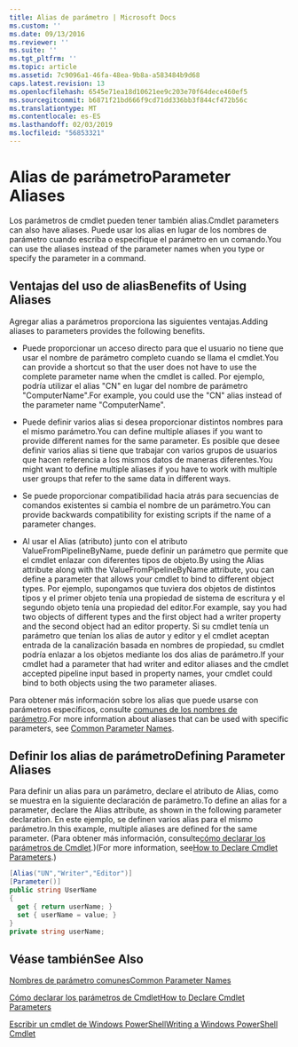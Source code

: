 ```yaml
---
title: Alias de parámetro | Microsoft Docs
ms.custom: ''
ms.date: 09/13/2016
ms.reviewer: ''
ms.suite: ''
ms.tgt_pltfrm: ''
ms.topic: article
ms.assetid: 7c9096a1-46fa-48ea-9b8a-a583484b9d68
caps.latest.revision: 13
ms.openlocfilehash: 6545e71ea18d10621ee9c203e70f64dece460ef5
ms.sourcegitcommit: b6871f21bd666f9cd71dd336bb3f844cf472b56c
ms.translationtype: MT
ms.contentlocale: es-ES
ms.lasthandoff: 02/03/2019
ms.locfileid: "56853321"
---
```

# <a name="parameter-aliases"></a><span data-ttu-id="2a731-102">Alias de parámetro</span><span class="sxs-lookup"><span data-stu-id="2a731-102">Parameter Aliases</span></span>

<span data-ttu-id="2a731-103">Los parámetros de cmdlet pueden tener también alias.</span><span class="sxs-lookup"><span data-stu-id="2a731-103">Cmdlet parameters can also have aliases.</span></span> <span data-ttu-id="2a731-104">Puede usar los alias en lugar de los nombres de parámetro cuando escriba o especifique el parámetro en un comando.</span><span class="sxs-lookup"><span data-stu-id="2a731-104">You can use the aliases instead of the parameter names when you type or specify the parameter in a command.</span></span>

## <a name="benefits-of-using-aliases"></a><span data-ttu-id="2a731-105">Ventajas del uso de alias</span><span class="sxs-lookup"><span data-stu-id="2a731-105">Benefits of Using Aliases</span></span>

<span data-ttu-id="2a731-106">Agregar alias a parámetros proporciona las siguientes ventajas.</span><span class="sxs-lookup"><span data-stu-id="2a731-106">Adding aliases to parameters provides the following benefits.</span></span>

- <span data-ttu-id="2a731-107">Puede proporcionar un acceso directo para que el usuario no tiene que usar el nombre de parámetro completo cuando se llama el cmdlet.</span><span class="sxs-lookup"><span data-stu-id="2a731-107">You can provide a shortcut so that the user does not have to use the complete parameter name when the cmdlet is called.</span></span> <span data-ttu-id="2a731-108">Por ejemplo, podría utilizar el alias "CN" en lugar del nombre de parámetro "ComputerName".</span><span class="sxs-lookup"><span data-stu-id="2a731-108">For example, you could use the "CN" alias instead of the parameter name "ComputerName".</span></span>

- <span data-ttu-id="2a731-109">Puede definir varios alias si desea proporcionar distintos nombres para el mismo parámetro.</span><span class="sxs-lookup"><span data-stu-id="2a731-109">You can define multiple aliases if you want to provide different names for the same parameter.</span></span> <span data-ttu-id="2a731-110">Es posible que desee definir varios alias si tiene que trabajar con varios grupos de usuarios que hacen referencia a los mismos datos de maneras diferentes.</span><span class="sxs-lookup"><span data-stu-id="2a731-110">You might want to define multiple aliases if you have to work with multiple user groups that refer to the same data in different ways.</span></span>

- <span data-ttu-id="2a731-111">Se puede proporcionar compatibilidad hacia atrás para secuencias de comandos existentes si cambia el nombre de un parámetro.</span><span class="sxs-lookup"><span data-stu-id="2a731-111">You can provide backwards compatibility for existing scripts if the name of a parameter changes.</span></span>

- <span data-ttu-id="2a731-112">Al usar el Alias (atributo) junto con el atributo ValueFromPipelineByName, puede definir un parámetro que permite que el cmdlet enlazar con diferentes tipos de objeto.</span><span class="sxs-lookup"><span data-stu-id="2a731-112">By using the Alias attribute along with the ValueFromPipelineByName attribute, you can define a parameter that allows your cmdlet to bind to different object types.</span></span> <span data-ttu-id="2a731-113">Por ejemplo, supongamos que tuviera dos objetos de distintos tipos y el primer objeto tenía una propiedad de sistema de escritura y el segundo objeto tenía una propiedad del editor.</span><span class="sxs-lookup"><span data-stu-id="2a731-113">For example, say you had two objects of different types and the first object had a writer property and the second object had an editor property.</span></span> <span data-ttu-id="2a731-114">Si su cmdlet tenía un parámetro que tenían los alias de autor y editor y el cmdlet aceptan entrada de la canalización basada en nombres de propiedad, su cmdlet podría enlazar a los objetos mediante los dos alias de parámetro.</span><span class="sxs-lookup"><span data-stu-id="2a731-114">If your cmdlet had a parameter that had writer and editor aliases and the cmdlet accepted pipeline input based in property names, your cmdlet could bind to both objects using the two parameter aliases.</span></span>

<span data-ttu-id="2a731-115">Para obtener más información sobre los alias que puede usarse con parámetros específicos, consulte [comunes de los nombres de parámetro](./common-parameter-names.md).</span><span class="sxs-lookup"><span data-stu-id="2a731-115">For more information about aliases that can be used with specific parameters, see [Common Parameter Names](./common-parameter-names.md).</span></span>

## <a name="defining-parameter-aliases"></a><span data-ttu-id="2a731-116">Definir los alias de parámetro</span><span class="sxs-lookup"><span data-stu-id="2a731-116">Defining Parameter Aliases</span></span>

<span data-ttu-id="2a731-117">Para definir un alias para un parámetro, declare el atributo de Alias, como se muestra en la siguiente declaración de parámetro.</span><span class="sxs-lookup"><span data-stu-id="2a731-117">To define an alias for a parameter, declare the Alias attribute, as shown in the following parameter declaration.</span></span> <span data-ttu-id="2a731-118">En este ejemplo, se definen varios alias para el mismo parámetro.</span><span class="sxs-lookup"><span data-stu-id="2a731-118">In this example, multiple aliases are defined for the same parameter.</span></span> <span data-ttu-id="2a731-119">(Para obtener más información, consulte[cómo declarar los parámetros de Cmdlet](./how-to-declare-cmdlet-parameters.md).)</span><span class="sxs-lookup"><span data-stu-id="2a731-119">(For more information, see[How to Declare Cmdlet Parameters](./how-to-declare-cmdlet-parameters.md).)</span></span>

```csharp
[Alias("UN","Writer","Editor")]
[Parameter()]
public string UserName
{
  get { return userName; }
  set { userName = value; }
}
private string userName;
```

## <a name="see-also"></a><span data-ttu-id="2a731-120">Véase también</span><span class="sxs-lookup"><span data-stu-id="2a731-120">See Also</span></span>

[<span data-ttu-id="2a731-121">Nombres de parámetro comunes</span><span class="sxs-lookup"><span data-stu-id="2a731-121">Common Parameter Names</span></span>](./common-parameter-names.md)

[<span data-ttu-id="2a731-122">Cómo declarar los parámetros de Cmdlet</span><span class="sxs-lookup"><span data-stu-id="2a731-122">How to Declare Cmdlet Parameters</span></span>](./how-to-declare-cmdlet-parameters.md)

[<span data-ttu-id="2a731-123">Escribir un cmdlet de Windows PowerShell</span><span class="sxs-lookup"><span data-stu-id="2a731-123">Writing a Windows PowerShell Cmdlet</span></span>](./writing-a-windows-powershell-cmdlet.md)
